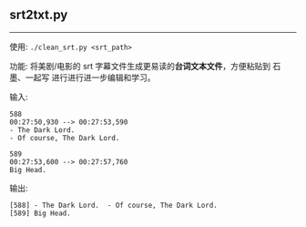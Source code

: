 ## srt2txt.py

---

使用: `./clean_srt.py <srt_path>`

功能: 将美剧/电影的 srt 字幕文件生成更易读的**台词文本文件**，方便粘贴到 石墨、一起写 进行进行进一步编辑和学习。

输入: 

	588
	00:27:50,930 --> 00:27:53,590
	- The Dark Lord.
	- Of course, The Dark Lord.

	589
	00:27:53,600 --> 00:27:57,760
	Big Head.

输出:

	[588] - The Dark Lord.  - Of course, The Dark Lord.
	[589] Big Head.